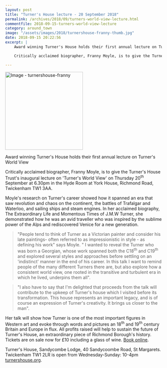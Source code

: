 ```yaml
---
layout: post
title: "Turner's House lecture - 20 September 2018"
permalink: /archives/2018/09/turners-world-view-lecture.html
commentfile: 2018-09-15-turners-world-view-lecture
category: around_town
image: "/assets/images/2018/turnershouse-franny-thumb.jpg"
date: 2018-09-15 20:22:56
excerpt: |
    Award winning Turner's House holds their first annual lecture on Turner's World View.

    Critically acclaimed biographer, Franny Moyle, is to give the Turner's House Trust's inaugural lecture on 'Turner's World View' on Thursday 20<sup>th</sup> September at 6.30pm in the Hyde Room at York House, Richmond Road, Twickenham TW1 3AA.

---
```

<a href="/assets/images/2018/turnershouse-franny.jpg" title="Click for a larger image"><img src="/assets/images/2018/turnershouse-franny-thumb.jpg" width="250" alt="Image - turnershouse-franny"  class="photo right"/></a>

Award winning Turner's House holds their first annual lecture on Turner's World View

Critically acclaimed biographer, Franny Moyle, is to give the Turner's House Trust's inaugural lecture on 'Turner's World View' on Thursday 20<sup>th</sup> September at 6.30pm in the Hyde Room at York House, Richmond Road, Twickenham TW1 3AA.

Moyle's research on Turner's career showed how it spanned an era that saw revolution and chaos on the continent, the battles of Trafalgar and Waterloo, and sailing ships and steam engines. In her acclaimed biography, The Extraordinary Life and Momentous Times of J.M.W Turner, she demonstrated how he was an avid traveller who was inspired by the sublime power of the Alps and rediscovered Venice for a new generation.

> "People tend to think of Turner as a Victorian painter and consider his late paintings- often referred to as impressionistic in style - as defining his work" says Moyle. " I wanted to reveal the Turner who was born a Georgian, whose work spanned both the C18<sup>th</sup> and C19<sup>th</sup> and explored several styles and approaches before settling on an 'indistinct' manner in the end of his career. In this talk I want to remind people of the many different Turners there are, but also explore how a consistent world view, one rooted in the transitive and turbulent era in which he lived, underpins them all".


> "I also have to say that I'm delighted that proceeds from the talk will contribute to the upkeep of Turner's house which I visited before its transformation. This house represents an important legacy, and is of course an expression of Turner's creativity. It brings us closer to the man".


Her talk will show how Turner is one of the most important figures in Western art and evoke through words and pictures an 18<sup>th</sup> and 19<sup>th</sup> century Britain and Europe in flux. All profits raised will help to sustain the future of Turner's House, an extraordinary piece of Richmond Borough's history. Tickets are on sale now for &pound;10 including a glass of wine. [Book online](http://turnershouse.org/booking/).

Turner's House, Sandycombe Lodge, 40 Sandycoombe Road, St Margarets. Twickenham TW1 2LR is open from Wednesday-Sunday: 10-4pm [turnershouse.org](http://turnershouse.org).
